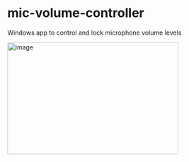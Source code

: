 # mic-volume-controller
Windows app to control and lock microphone volume levels

<img width="386" height="253" alt="image" src="https://github.com/user-attachments/assets/2e0702b3-6ea8-4d85-a67c-5aae7f47f360" />
